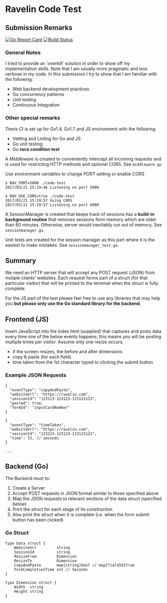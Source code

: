 Ravelin Code Test
=================

## Submission Remarks

[![Go Report Card](https://goreportcard.com/badge/github.com/mindworker/code-test)](https://goreportcard.com/report/github.com/mindworker/code-test) [![Build Status](https://travis-ci.org/mindworker/code-test.svg?branch=master)](https://travis-ci.org/mindworker/code-test)

### General Notes

I tried to provide an 'overkill' solution in order to show off my
implementation skills. Note that I am usually more pragmatic and less
verbose in my code. In this submission I try to show that I am
familiar with the following:

 - Web backend development practices
 - Go concurrency patterns
 - Unit testing
 - Continuous Integration

### Other special remarks

*Travis CI* is set up for Go1.4, Go1.7 and JS environment with the
following:

 * Vetting and Linting for Go and JS
 * Go unit testing
 * Go **race condition test**

A *Middleware* is created to conveniently intercept all incoming
requests and is used for restricting HTTP methods and optional
CORS. See `middleware.go`

Use *environment variables* to change PORT setting or enable CORS

```
$ RAV_PORT=5000 ./code-test
2017/03/21 15:19:46 Listening on port 5000

$ RAV_USE_CORS=true ./code-test
2017/03/21 15:19:57 Using CORS
2017/03/21 15:19:57 Listening on port 8080
```

A SessionManager is created that keeps track of sessions has a
**build-in background routine** that removes sessions form memory
which are older than 60 minutes. Otherwise, server would inevitably
run out of memory. See `sessionmanager.go`.

Unit tests are created for the session manager as this part where it
is the easiest to make mistakes. See `sessionmanager_test.go`.

## Summary
We need an HTTP server that will accept any POST request (JSON) from muliple clients' websites. Each request forms part of a struct (for that particular visitor) that will be printed to the terminal when the struct is fully complete. 

For the JS part of the test please feel free to use any libraries that may help you **but please only use the Go standard library for the backend**.

## Frontend (JS)
Insert JavaScript into the index.html (supplied) that captures and posts data every time one of the below events happens; this means you will be posting multiple times per visitor. Assume only one resize occurs.

  - if the screen resizes, the before and after dimensions
  - copy & paste (for each field)
  - time taken from the 1st character typed to clicking the submit button

### Example JSON Requests
```
{
  "eventType": "copyAndPaste",
  "websiteUrl": "https://ravelin.com",
  "sessionId": "123123-123123-123123123",
  "pasted": true,
  "formId": "inputCardNumber"
}

{
  "eventType": "timeTaken",
  "websiteUrl": "https://ravelin.com",
  "sessionId": "123123-123123-123123123",
  "time": 72, // seconds
}

...

```

## Backend (Go)

The Backend must to:

1. Create a Server
2. Accept POST requests in JSON format similar to those specified above
3. Map the JSON requests to relevant sections of the data struct (specified below)
4. Print the struct for each stage of its construction
5. Also print the struct when it is complete (i.e. when the form submit button has been clicked)

### Go Struct
```
type Data struct {
	WebsiteUrl         string
	SessionId          string
	ResizeFrom         Dimension
	ResizeTo           Dimension
	CopyAndPaste       map[string]bool // map[fieldId]true
	FormCompletionTime int // Seconds
}

type Dimension struct {
	Width  string
	Height string
}
```




